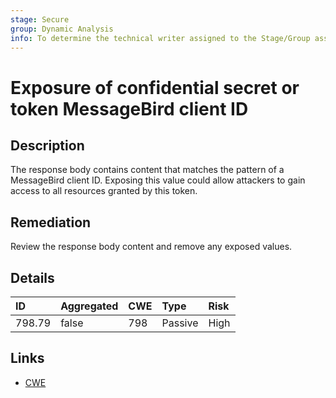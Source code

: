 ```yaml
---
stage: Secure
group: Dynamic Analysis
info: To determine the technical writer assigned to the Stage/Group associated with this page, see https://about.gitlab.com/handbook/engineering/ux/technical-writing/#assignments
---
```


# Exposure of confidential secret or token MessageBird client ID

## Description

The response body contains content that matches the pattern of a MessageBird client ID.
Exposing this value could allow attackers to gain access to all resources granted by this token.

## Remediation

Review the response body content and remove any exposed values.

## Details

| ID | Aggregated | CWE | Type | Risk |
|:---|:--------|:--------|:--------|:--------|
| 798.79 | false | 798 | Passive | High |

## Links

- [CWE](https://cwe.mitre.org/data/definitions/798.html)
